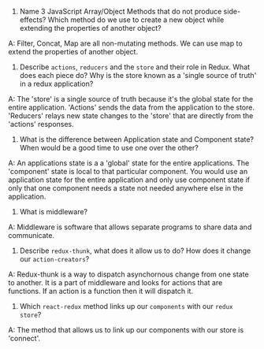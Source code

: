 1.  Name 3 JavaScript Array/Object Methods that do not produce side-effects? Which method do we use to create a new object while extending the properties of another object?

A: Filter, Concat, Map are all non-mutating methods. We can use map to extend the properties of another object.

1.  Describe `actions`, `reducers` and the `store` and their role in Redux. What does each piece do? Why is the store known as a 'single source of truth' in a redux application?

A: The 'store' is a single source of truth because it's the global state for the entire application. 'Actions' sends the data from the application to the store. 'Reducers' relays new state changes to the 'store' that are directly from the 'actions' responses. 

1.  What is the difference between Application state and Component state? When would be a good time to use one over the other?

A: An applications state is a a 'global' state for the entire applications. The 'component' state is local to that particular component. You would use an application state for the entire application and only use component state if only that one component needs a state not needed anywhere else in the application.

1.  What is middleware?

A: Middleware is software that allows separate programs to share data and communicate.


1.  Describe `redux-thunk`, what does it allow us to do? How does it change our `action-creators`?

A: Redux-thunk is a way to dispatch asynchornous change from one state to another. It is a part of middleware and looks for actions that are functions. If an action is a function then it will dispatch it.

1.  Which `react-redux` method links up our `components` with our `redux store`?

A: The method that allows us to link up our components with our store is 'connect'. 
